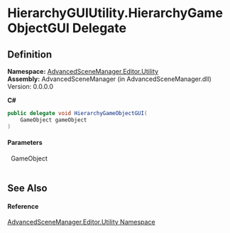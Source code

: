 # HierarchyGUIUtility.HierarchyGameObjectGUI Delegate




## Definition
**Namespace:** <a href="N_AdvancedSceneManager_Editor_Utility">AdvancedSceneManager.Editor.Utility</a>  
**Assembly:** AdvancedSceneManager (in AdvancedSceneManager.dll) Version: 0.0.0.0

**C#**
``` C#
public delegate void HierarchyGameObjectGUI(
	GameObject gameObject
)
```



#### Parameters
<dl><dt>  GameObject</dt><dd> </dd></dl>

## See Also


#### Reference
<a href="N_AdvancedSceneManager_Editor_Utility">AdvancedSceneManager.Editor.Utility Namespace</a>  
